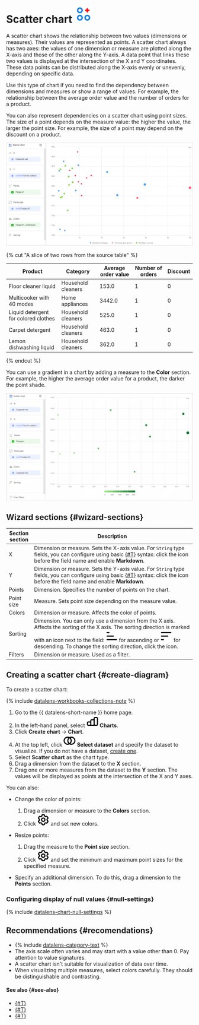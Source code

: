 # Scatter chart ![](../../_assets/datalens/scatter-chart.svg)

A scatter chart shows the relationship between two values (dimensions or measures). Their values are represented as points. A scatter chart always has two axes: the values of one dimension or measure are plotted along the X-axis and those of the other along the Y-axis. A data point that links these two values is displayed at the intersection of the X and Y coordinates. These data points can be distributed along the X-axis evenly or unevenly, depending on specific data.

Use this type of chart if you need to find the dependency between dimensions and measures or show a range of values. For example, the relationship between the average order value and the number of orders for a product.

You can also represent dependencies on a scatter chart using point sizes. The size of a point depends on the measure value: the higher the value, the larger the point size. For example, the size of a point may depend on the discount on a product.

![scatter-chart](../../_assets/datalens/visualization-ref/scatter-chart/scatter-chart.png)

{% cut "A slice of two rows from the source table" %}

Product | Category | Average order value | Number of orders | Discount
----|----|----|----|-----|
Floor cleaner liquid|	Household cleaners|	153.0 | 1 | 0 |
Multicooker with 40 modes|	Home appliances |	3442.0 | 1 | 0 |
Liquid detergent for colored clothes|	Household cleaners |	525.0 | 1 | 0 |
Carpet detergent|	Household cleaners | 463.0 | 1 | 0 |
Lemon dishwashing liquid|	Household cleaners| 362.0 | 1 | 0 |


{% endcut %}

You can use a gradient in a chart by adding a measure to the **Color** section. For example, the higher the average order value for a product, the darker the point shade.

![scatter-chart](../../_assets/datalens/visualization-ref/scatter-chart/gradient-scatter-chart.png)

## Wizard sections {#wizard-sections}

Section<br/> section| Description
----- | ----
X | Dimension or measure. Sets the X-axis value. For `String` type fields, you can configure using basic [{#T}](../dashboard/markdown.md) syntax: click the icon before the field name and enable **Markdown**.
Y | Dimension or measure. Sets the Y-axis value. For `String` type fields, you can configure using basic [{#T}](../dashboard/markdown.md) syntax: click the icon before the field name and enable **Markdown**.
Points | Dimension. Specifies the number of points on the chart.
Point size | Measure. Sets point size depending on the measure value.
Colors | Dimension or measure. Affects the color of points.
Sorting | Dimension. You can only use a dimension from the X axis. Affects the sorting of the X axis. The sorting direction is marked with an icon next to the field: ![image](../../_assets/console-icons/bars-ascending-align-left.svg) for ascending or ![image](../../_assets/console-icons/bars-descending-align-left.svg) for descending. To change the sorting direction, click the icon.
Filters | Dimension or measure. Used as a filter.

## Creating a scatter chart {#create-diagram}

To create a scatter chart:


{% include [datalens-workbooks-collections-note](../../_includes/datalens/operations/datalens-workbooks-collections-note-step4.md) %}


1. Go to the {{ datalens-short-name }} home page.
1. In the left-hand panel, select ![chart](../../_assets/console-icons/chart-column.svg) **Charts**.
1. Click **Create chart** → **Chart**.
1. At the top left, click ![image](../../_assets/console-icons/circles-intersection.svg) **Select dataset** and specify the dataset to visualize. If you do not have a dataset, [create one](../dataset/create-dataset.md#create).
1. Select **Scatter chart** as the chart type.
1. Drag a dimension from the dataset to the **X** section.
1. Drag one or more measures from the dataset to the **Y** section. The values will be displayed as points at the intersection of the X and Y axes.

You can also:

* Change the color of points:

  1. Drag a dimension or measure to the **Colors** section.
  1. Click ![](../../_assets/console-icons/gear.svg) and set new colors.

* Resize points:

  1. Drag the measure to the **Point size** section.
  1. Click ![](../../_assets/console-icons/gear.svg) and set the minimum and maximum point sizes for the specified measure.

* Specify an additional dimension. To do this, drag a dimension to the **Points** section.

### Configuring display of null values {#null-settings}

{% include [datalens-chart-null-settings](../../_includes/datalens/datalens-chart-null-settings.md) %}

## Recommendations {#recomendations}

* {% include [datalens-category-text](../../_includes/datalens/datalens-category-text.md) %}
* The axis scale often varies and may start with a value other than 0. Pay attention to value signatures.
* A scatter chart isn't suitable for visualization of data over time.
* When visualizing multiple measures, select colors carefully. They should be distinguishable and contrasting.

#### See also {#see-also}

* [{#T}](../operations/dashboard/create.md)
* [{#T}](../operations/dashboard/add-chart.md)
* [{#T}](../operations/dashboard/add-selector.md)